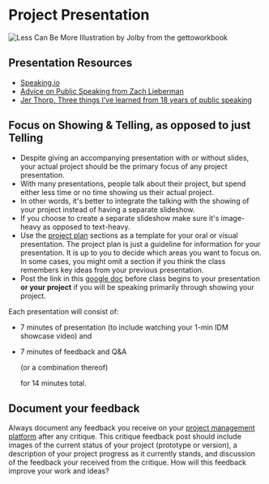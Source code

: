 # Project Presentation

![Less Can Be More Illustration by Jolby from the gettoworkbook](<../.gitbook/assets/GETTOWORKBOOK\_less can be more.jpg>)

## Presentation Resources

* [Speaking.io](http://speaking.io)
* [Advice on Public Speaking from Zach Lieberman](https://medium.com/@zachlieberman/advice-on-public-talks-a984876388c2)
* [Jer Thorp, Three things I’ve learned from 18 years of public speaking](https://medium.com/@blprnt/the-three-things-i-learned-from-eighteen-years-of-public-speaking-875f01178902)&#x20;

## Focus on Showing & Telling, as opposed to just Telling

* Despite giving an accompanying presentation with or without slides, your actual project should be the primary focus of any project presentation.
* With many presentations, people talk about their project, but spend either less time or no time showing us their actual project.&#x20;
* In other words, it's better to integrate the talking with the showing of your project instead of having a separate slideshow.&#x20;
* If you choose to create a separate slideshow make sure it's image-heavy as opposed to text-heavy.&#x20;
* Use the [project plan](../assignments/project\_plan.md) sections as a template for your oral or visual presentation. The project plan is just a guideline for information for your presentation. It is up to you to decide which areas you want to focus on. In some cases, you might omit a section if you think the class remembers key ideas from your previous presentation.
* Post the link in this [google doc](https://docs.google.com/document/d/1EfXgca1QsOS6xNGzMvSjeAmHDSRgqK2bK1CTrJRPoNU/edit) before class begins to your presentation **or your project** if you will be speaking primarily through showing your project.

Each presentation will consist of:

* 7 minutes of presentation (to include watching your 1-min IDM showcase video) and&#x20;
*   7 minutes of feedback and Q\&A

    (or a combination thereof)

    for 14 minutes total.

## Document your feedback

Always document any feedback you receive on your [project management platform](../assignments/website.md) after any critique. This critique feedback post should include images of the current status of your project (prototype or version), a description of your project progress as it currently stands, and discussion of the feedback your received from the critique. How will this feedback improve your work and ideas?

